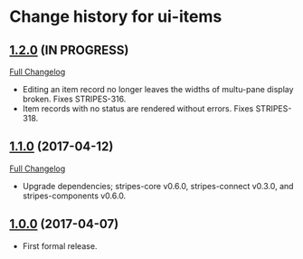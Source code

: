 # Change history for ui-items

## [1.2.0](https://github.com/folio-org/ui-items/tree/v1.2.0) (IN PROGRESS)
[Full Changelog](https://github.com/folio-org/ui-items/compare/v1.1.0...v1.2.0)

* Editing an item record no longer leaves the widths of multu-pane display broken. Fixes STRIPES-316.
* Item records with no status are rendered without errors. Fixes STRIPES-318.

## [1.1.0](https://github.com/folio-org/ui-items/tree/v1.1.0) (2017-04-12)
[Full Changelog](https://github.com/folio-org/ui-items/compare/v1.0.0...v1.1.0)

* Upgrade dependencies; stripes-core v0.6.0, stripes-connect v0.3.0, and stripes-components v0.6.0.

## [1.0.0](https://github.com/folio-org/ui-items/tree/v1.0.0) (2017-04-07)

* First formal release.

